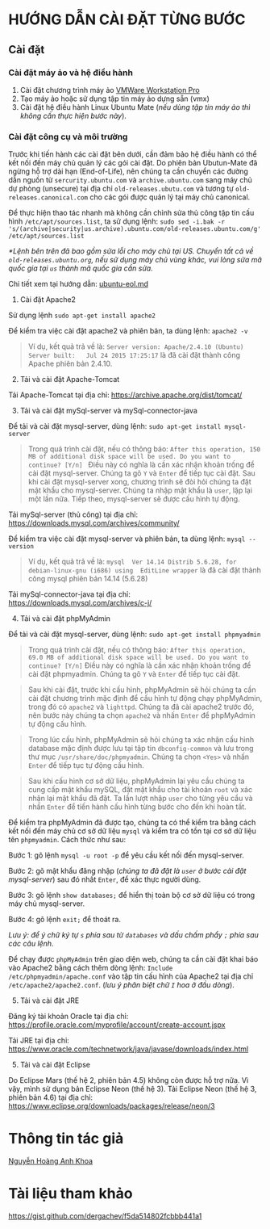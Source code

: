 # HƯỚNG DẪN CÀI ĐẶT TỪNG BƯỚC
## Cài đặt
### Cài đặt máy ảo và hệ điều hành

1. Cài đặt chương trình máy ảo [VMWare Workstation Pro](https://www.vmware.com/products/workstation-pro.html)
2. Tạo máy ảo hoặc sử dụng tập tin máy ảo dựng sẵn (vmx)
3. Cài đặt hệ điều hành Linux Ubuntu Mate (*nếu dùng tập tin máy ảo thì không cần thực hiện bước này*).

### Cài đặt công cụ và môi trường

Trước khi tiến hành các cài đặt bên dưới, cần đảm bảo hệ điều hành có thể kết nối đến máy chủ quản lý các gói cài đặt.
Do phiên bản Ubutun-Mate đã ngừng hỗ trợ dài hạn (End-of-Life), nên chúng ta cần chuyển các đường dẫn nguồn từ `sercurity.ubuntu.com` và `archive.ubuntu.com` sang máy chủ dự phòng (unsecure) tại địa chỉ `old-releases.ubutu.com` và tương tự `old-releases.canonical.com` cho các gói được quản lý tại máy chủ canonical.

Để thực hiện thao tác nhanh mà không cần chỉnh sửa thủ công tập tin cấu hình `/etc/apt/sources.list`, ta sử dụng lệnh:
`sudo sed -i.bak -r 's/(archive|security|us.archive).ubuntu.com/old-releases.ubuntu.com/g' /etc/apt/sources.list`

_*Lệnh bên trên đã bao gồm sửa lỗi cho máy chủ tại US. Chuyển tất cả về `old-releases.ubuntu.org`, nếu sử dụng máy chủ vùng khác, vui lòng sửa mã quốc gia tại `us` thành mã quốc gia cần sửa._

Chi tiết xem tại hướng dẫn: [ubuntu-eol.md](https://github.com/aguedu/xd-dv-mang/blob/master/ubtuntu-eol.md)

1. Cài đặt Apache2

Sử dụng lệnh `sudo apt-get install apache2`

Để kiểm tra việc cài đặt apache2 và phiên bản, ta dùng lệnh: `apache2 -v`
> Ví dụ, kết quả trả về là:
 `Server version: Apache/2.4.10 (Ubuntu)`
 `Server built:   Jul 24 2015 17:25:17` là đã cài đặt thành công Apache phiên bản 2.4.10.

2. Tải và cài đặt Apache-Tomcat

Tải Apache-Tomcat tại địa chỉ: https://archive.apache.org/dist/tomcat/

3. Tải và cài đặt mySql-server và mySql-connector-java

Để tải và cài đặt mysql-server, dùng lệnh: `sudo apt-get install mysql-server`
> Trong quá trình cài đặt, nếu có thông báo:
`After this operation, 150 MB of additional disk space will be used.
Do you want to continue? [Y/n] ` 
Điều này có nghĩa là cần xác nhận khoản trống để cài đặt mysql-server. Chúng ta gõ `Y` và `Enter` để tiếp tục cài đặt.
Sau khi cài đặt mysql-server xong, chương trình sẽ đòi hỏi chúng ta đặt mật khẩu cho mysql-server. Chúng ta nhập mật khẩu là `user`, lặp lại một lần nữa. Tiếp theo, mysql-server sẽ được cấu hình tự động.

Tải mySql-server (thủ công) tại địa chỉ: https://downloads.mysql.com/archives/community/

Để kiểm tra việc cài đặt mysql-server và phiên bản, ta dùng lệnh: `mysql --version`
> Ví dụ, kết quả trả về là: `mysql  Ver 14.14 Distrib 5.6.28, for debian-linux-gnu (i686) using  EditLine wrapper` là đã cài đặt thành công mysql phiên bản 14.14 (5.6.28)

Tải mySql-connector-java tại địa chỉ:  https://downloads.mysql.com/archives/c-j/

4. Tải và cài đặt phpMyAdmin

Để tải và cài đặt mysql-server, dùng lệnh: `sudo apt-get install phpmyadmin`
> Trong quá trình cài đặt, nếu có thông báo:
`After this operation, 69.0 MB of additional disk space will be used.
Do you want to continue? [Y/n]`
Điều này có nghĩa là cần xác nhận khoản trống để cài đặt phpmyadmin. Chúng ta gõ `Y` và `Enter` để tiếp tục cài đặt.

> Sau khi cài đặt, trước khi cấu hình, phpMyAdmin sẽ hỏi chúng ta cần cài đặt chương trình mặc định để cấu hình tự động chạy phpMyAdmin, trong đó có `apache2` và `lighttpd`. Chúng ta đã cài apache2 trước đó, nên bước này chúng ta chọn `apache2` và nhấn `Enter` để phpMyAdmin tự động cấu hình.

> Trong lúc cấu hình, phpMyAdmin sẽ hỏi chúng ta xác nhận cấu hình database mặc định được lưu tại tập tin `dbconfig-common` và lưu trong thư mục `/usr/share/doc/phpmyadmin`. Chúng ta chọn `<Yes>` và nhấn `Enter` để tiếp tục tự động cấu hình.

> Sau khi cấu hình cơ sở dữ liệu, phpMyAdmin lại yêu cầu chúng ta cung cấp mật khẩu mySQL, đặt mật khẩu cho tài khoản `root` và xác nhận lại mật khẩu đã đặt. Ta lần lượt nhập `user` cho từng yêu cầu và nhấn `Enter` để tiến hành cấu hình từng bước cho đến khi hoàn tất.

Để kiểm tra phpMyAdmin đã được tạo, chúng ta có thể kiểm tra bằng cách kết nối đến máy chủ cơ sở dữ liệu `mysql` và kiểm tra có tồn tại cơ sở dữ liệu tên `phpmyadmin`. Cách thức như sau:

Bước 1: gõ lệnh `mysql -u root -p` để yêu cầu kết nối đến mysql-server.

Bước 2: gõ mật khẩu đăng nhập (*chúng ta đã đặt là `user` ở bước cài đặt mysql-server*) sau đó nhất `Enter`, để xác thực người dùng.

Bước 3: gõ lệnh `show databases;` để hiển thị toàn bộ cơ sở dữ liệu có trong máy chủ mysql-server.

Bước 4: gõ lệnh `exit;` để thoát ra.

*Lưu ý: để ý chữ ký tự `s` phía sau từ `databases` và dấu chấm phẩy `;` phía sau các câu lệnh.*

Để chạy được `phpMyAdmin` trên giao diện web, chúng ta cần cài đặt khai báo vào Apache2 bằng cách thêm dòng lệnh: `Include /etc/phpmyadmin/apache.conf` vào tập tin cấu hình của Apache2 tại địa chỉ `/etc/apache2/apache2.conf`. (*lưu ý phân biệt chữ `I` hoa ở đầu dòng*).

5. Tải và cài đặt JRE

Đăng ký tài khoản Oracle tại địa chỉ: https://profile.oracle.com/myprofile/account/create-account.jspx

Tải JRE tại địa chỉ: https://www.oracle.com/technetwork/java/javase/downloads/index.html

5. Tải và cài đặt Eclipse

Do Eclipse Mars (thế hệ 2, phiên bản 4.5) không còn được hỗ trợ nữa. Vì vậy, mình sử dụng bản Eclipse Neon (thế hệ 3).
Tải Eclipse Neon (thế hệ 3, phiên bản 4.6) tại địa chỉ: https://www.eclipse.org/downloads/packages/release/neon/3

# Thông tin tác giả

[Nguyễn Hoàng Anh Khoa](https://www.facebook.com/nguyenhoanganhkhoacntt)

# Tài liệu tham khảo

https://gist.github.com/dergachev/f5da514802fcbbb441a1
